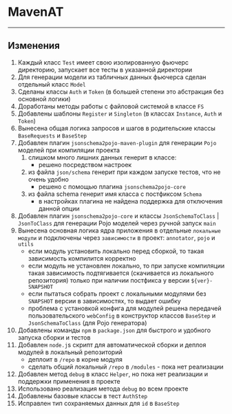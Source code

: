 MavenAT
======================

***********************************************

Изменения
-----

1. Каждый класс `Test` имеет свою изолированную фьючерс директорию, запускает все тесты в указанной директории
2. Для генерации модели из табличных данных фьючерса сделан отдельный класс `Model`
3. Сделаны классы `Auth` и `Token` (в большей степени это абстракция без основной логики)
4. Доработаны методы работы с файловой системой в классе `FS`
5. Добавлены шаблоны `Register` и `Singleton` (в классах `Instance`, `Auth` и `Token`)
6. Вынесена общая логика запросов и шагов в родительские классы `BaseRequests` и `BaseStep`
7. Добавлен плагин `jsonschema2pojo-maven-plugin` для генерации `Pojo` моделей при компиляции проекта
   1. слишком много лишних данных генерит в классе:
      - решено посредством настроек
   2. из файла `json/schema` генерит при каждом запуске тестов, что не очень удобно
       - решено с помощью плагина `jsonschema2pojo-core`
   3. из файла schema генерит имя класса с постфиксом `Schema`
       - в настройках плагина не найдена поддержка для отключения данной опции
8. Добавлен плагин `jsonschema2pojo-core` и классы `JsonSchemaToClass` | `JsonToClass` для генерации Pojo моделей через ручной запуск `main`
9. Вынесена основная логика ядра приложения в отдельные `локальные модули` и подключены через `зависимости` в проект: `annotator`, `pojo` и `utils`
   - если модуль установить локально перед сборкой, то такая зависимость компилится корректно
   - если модуль не установлен локально, то при запуске компиляции такая зависимость подтягивается
     (скачивается из локального репозитория) только при наличии постфикса у версии `${ver}-SNAPSHOT`
   - если пытаться собрать проект с локальными модулями без `SNAPSHOT` версии в зависимостях, то выдает ошибку
   - проблема с установкой конфига для модулей решена передачей пользовательского `webConfig` в конструктор классов `BaseStep` и `JsonSchemaToClass` (для Pojo генератора)
10. Добавлены команды `npm` в `package.json` для быстрого и удобного запуска сборки и тестов
11. Добавлен `node.j`s скрипт для автоматической сборки и деплоя модулей в локальный репозиторий
    - деплоит в `/repo` в корне модуля
    - сделать общий локальный `/repo` в `/modules` - пока нет реализации
12. Добавлен метод `debug` в класс `Helper`, но пока нет реализации и поддержки применения в проекте
13. Использовано реализация метода `debug` во всем проекте
14. Добавлены базовые классы в тест `AuthStep`
15. Исправлен тип сохраняемых данных для `id` в `BaseStep`
